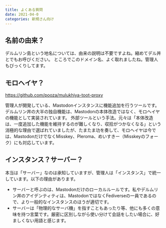 ```yaml
---
title: よくある質問
date: 2021-04-0
categories: 新規さん向け
---
```


## 名前の由来？

デルムリン島という地名については、由来の説明は不要ですよね。縮めてデル丼とでもお呼びください。
ところでこのドメイン名、よく取れましたね。管理人もびっくりしてます。

## モロヘイヤ？

https://github.com/pooza/mulukhiya-toot-proxy

管理人が開発している、Mastodonインスタンスに機能追加を行うツールです。デルムリン丼の大半の独自機能は、Mastodonの本体改造ではなく、モロヘイヤの機能として実装されています。
外部ツールという手法。元々は「本体改造は、一度追加した機能を維持するのが難しくなり、収拾がつかなくなる」という消極的な理由で選ばれていましたが、たまたま功を奏して、モロヘイヤは今では、MastodonだけでなくMisskey、Pleroma、めいすきー（Misskeyのフォーク）にも対応しています。

## インスタンス？サーバー？

本当は「サーバー」なのは承知していますが、管理人は「インスタンス」で統一しています。以下の理由があります。

- サーバーと呼ぶのは、Mastodonだけのローカルルールです。私やデルムリン丼のアイデンティティは、MastodonではなくFediverseの一員であるので、より一般的なインスタンスのほうが適切です。
- サーバーは「物理的なサーバ機」を指すこともあったり等、他にも多くの意味を持つ言葉です。厳密に区別しながら使い分けて会話をしたい場合に、好ましくない用語と感じます。

